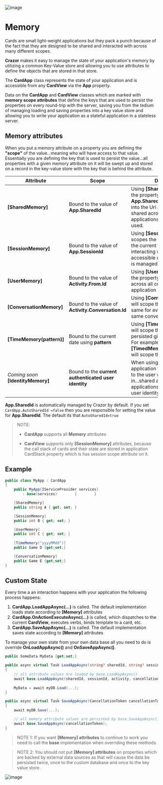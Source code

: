 

![image](https://user-images.githubusercontent.com/17789481/197238565-e3f895d0-6def-4d41-aba2-721d5432b1ef.png)


# Memory 
Cards are small light-weight applications but they pack a punch because of the fact that they are designed to be shared and interacted with across many different scopes.

**Crazor** makes it easy to manage the state of your application's memory by utilizing a common Key-Value store and allowing you to use attributes to define the objects that are stored in that store.

The **CardApp** class represents the state of your application and is accessible from any **CardView** via the **App** property.

Data on the **CardApp** and **CardView** classes which are marked with **memory scope attributes** that define the keys that are used to persist the properties on every round-trip with the server, saving you from the tedium of managing loading and saving properties into a key value store and allowing you to write your application as a stateful application in a stateless server.

## Memory attributes

When you put a memory attribute on a property you are defining the **"scope"** of the value...meaning who will have access to that value. Essentially you are defining the key that is used to persist the value...all properties with a given memory attribute on it will be swept up and stored on a record in the key-value store with the key that is behind the attribute.



| Attribute                          | Scope                                                | Description                                                  |
| ---------------------------------- | ---------------------------------------------------- | ------------------------------------------------------------ |
| **[SharedMemory]**                 | Bound to the value of **App.SharedId**               | Using **[SharedMemory]** scopes the property to the value for **App.SharedId**, which is built into the Uri and so fixed and shared across all host applications as that same uri is used. |
| **[SessionMemory]**                | Bound to the value of **App.SessionId**              | Using **[SessionMemory]** scopes the property to be for the current window the user is interacting with, which is accessible on **App.SessionId**. It is managed directly by Crazor. |
| **[UserMemory]**                   | Bound to the value of **Activity.From.Id**           | Using **[UserMemory]** will scope the property to be the same across all conversations for that application (aka teams) |
| **[ConversationMemory]**           | Bound to the value of **Activity.Conversation.Id**   | Using **[ConversationMemory]** will scope the property to be the same for everyone who is in the same conversation. |
| **[TimeMemory(pattern)]**          | Bound to the current date using **pattern**          | Using **[TimedMemory(pattern)]** will scope the property to be persisted given the current time.  For example **[TimedMemory("yyyyMMdd")]** will scope the property to a day. |
| *Coming soon* **[IdentityMemory]** | Bound to the **current authenticated user identity** | When using an authorized SSO application this will be scoped to the user who is logged in...shared across all applications that have the same user identity. |



**App.SharedId** is automatically managed by Crazor by default. If you set ```CardApp.AutoSharedId =false``` then you are responsible for setting the value for **App.SharedId**.  The default its that ```AutoSharedId=true```

> NOTE: 
>
> * **CardApp** supports all **Memory** attributes
>
> * **CardView** supports only **[SessionMemory]** attributes, because the call stack of cards and their state are stored in application CardStack property which is has session scope attribute on it.



## Example

```C#
public class MyApp : CardApp
{
    public MyApp(IServiceProvider services)
        : base(services)        {        }

    [SharedMemory]
    public string A { get; set; }

    [SessionMemory]
    public int B { get; set; }

    [UserMemory]
    public int C { get; set; }
    
    [TimeMemory("yyyyMMdd")]
    public Game D {get;set;}

    [ConversationMemory]
    public Game E {get;set;}
}
```



## Custom State

Every time a an interaction happens with your application the following process happens:

1. **CardApp.LoadAppAsync(...)** is called.  The default implementation loads state according to **[Memory]** attributes 
3. **CardApp.OnActionExecuteAsync(...)** is called, which dispatches to the current **CardView**, executes verbs, binds template to a card, etc.
4. **CardApp.SaveAppAsync(...)** is called. The default implementation saves state according to **[Memory]** attributes

To manage your own state from your own data base all you need to do is override **OnLoadAppAsync()** and **OnSaveAppAsync()**.  

```C#
public SomeData MyData {get;set;}

public async virtual Task LoadAppAsync(string? sharedId, string? sessionId, Activity activity, CancellationToken cancellationToken)
{
    // all attribute values are loaded by base.LoadAppAsync()
    await base.LoadAppAsync(sharedId, sessionId, activity, cancellationToken);
 
    MyData = await myDB.Load(...);
}

public async virtual Task SaveAppAsync(CancellationToken cancellationToken)
{
    await myDB.Save(...);

    // all memory attribute values are persisted by base.SaveAppAsync()
    await base.SaveAppAsync(cancellationToken);
}
```

>  NOTE 1: If you want **[Memory] attributes** to continue to work you need to call the **base** implementation when overriding these methods.

>  NOTE 2: You should not put **[Memory] attributes** on properties which are backed by external data sources as that will cause the data be persisted twice, once to the custom database and once to the key value store.

![image](https://user-images.githubusercontent.com/17789481/197365048-6a74c3d5-85cd-4c04-a07a-eef2a46e0ddf.png)
